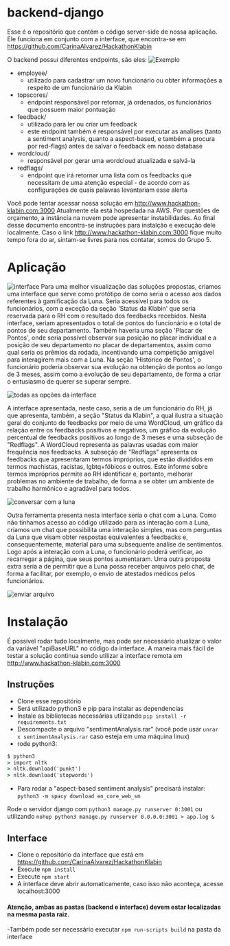 # backend-django

Esse é o repositório que contém o código server-side de nossa aplicação. Ele funciona em conjunto com a interface, que encontra-se em https://github.com/CarinaAlvarez/HackathonKlabin

O backend possui diferentes endpoints, são eles:
![Exemplo](/images/employee-endpoint.png)
* employee/
  * utilizado para cadastrar um novo funcionário ou obter informações a respeito de um funcionário da Klabin
* topscores/
  * endpoint responsável por retornar, já ordenados, os funcionários que possuem maior pontuação
* feedback/
  * utilizado para ler ou criar um feedback
  * este endpoint também é responsável por executar as analises (tanto a sentiment analysis, quanto a aspect-based, e também a procura por red-flags) antes de salvar o feedback em nosso database
* wordcloud/
  * responsável por gerar uma wordcloud atualizada e salvá-la
* redflags/
  * endpoint que irá retornar uma lista com os feedbacks que necessitam de uma atenção especial - de acordo com as configurações de quais palavras levantariam esse alerta


Você pode tentar acessar nossa solução em http://www.hackathon-klabin.com:3000
Atualmente ela está hospedada na AWS. Por questões de orçamento, a instância na nuvem pode apresentar instabilidades. Ao final desse documento encontra-se instruções para instalção e execução dele localmente. Caso o link http://www.hackathon-klabin.com:3000 fique muito tempo fora do ar, sintam-se livres para nos contatar, somos do Grupo 5.

# Aplicação
![interface](/images/interface-main-page.png)
Para uma melhor visualização das soluções propostas, criamos uma interface que serve como protótipo de como seria o acesso aos dados referentes à gamificação da Luna. Seria acessível para todos os funcionários, com a exceção da seção 'Status da Klabin' que seria reservada para o RH com o resultado dos feedbacks recebidos. Nesta interface, seriam apresentados o total de pontos do funcionário e o total de pontos de seu departamento. Também haveria uma seção 'Placar de Pontos', onde seria possível observar sua posição no placar individual e a posição de seu departamento no placar de departamentos, assim como qual seria os prêmios da rodada, incentivando uma competição amigável para interagirem mais com a Luna. Na seção 'Histórico de Pontos', o funcionário poderia observar sua evolução na obtenção de pontos ao longo de 3 meses, assim como a evolução de seu departamento, de forma a criar o entusiasmo de querer se superar sempre. 

![todas as opções da interface](/images/interface-all-cards.png)

A interface apresentada, neste caso, seria a de um funcionário do RH, já que apresenta, também, a seção "Status da Klabin", a qual ilustra a situação geral do conjunto de feedbacks por meio de uma WordCloud, um gráfico da relação entre os feedbacks positivos e negativos, um gráfico da evolução percentual de feedbacks positivos ao longo de 3 meses e uma subseção de "Redflags". A WordCloud representa as palavras usadas com maior frequência nos feedbacks. A subseção de "Redflags" apresenta os feedbacks que apresentaram termos impróprios, que estão divididos em termos machistas, racistas, lgbtq+fóbicos e outros. Este informe sobre termos impróprios permite ao RH identificar e, portanto, melhorar problemas no ambiente de trabalho, de forma a se obter um ambiente de trabalho harmônico e agradável para todos.

![conversar com a luna](/images/interface-chat-with-luna.png)

Outra ferramenta presenta nesta interface seria o chat com a Luna. Como não tínhamos acesso ao código utilizado para as interação com a Luna, criamos um chat que possibilita uma interação simples, mas com perguntas da Luna que visam obter respostas equivalentes a feedbacks e, consequentemente, material para uma subsequente análise de sentimentos. Logo após a interação com a Luna, o funcionário poderá verificar, ao recarregar a página, que seus pontos aumentaram. Uma outra proposta extra seria a de permitir que a Luna possa receber arquivos pelo chat, de forma a facilitar, por exemplo, o envio de atestados médicos pelos funcionários.

![enviar arquivo](/images/interface-sending-file.png)


# Instalação
É possível rodar tudo localmente, mas pode ser necessário atualizar o valor da variável "apiBaseURL" no código da interface. A maneira mais fácil de testar a solução continua sendo utilizar a interface remota em http://www.hackathon-klabin.com:3000 
## Instruções
- Clone esse repositório
- Será utilizado python3 e pip para instalar as dependencias
- Instale as bibliotecas necessárias utilizando `pip install -r requirements.txt`
- Descompacte o arquivo "sentimentAnalysis.rar" (você pode usar `unrar x sentimentAnalysis.rar` caso esteja em uma máquina linux)
- rode python3:
```cmd
$ python3
> import nltk
> nltk.download('punkt')
> nltk.download('stopwords')
```
- Para rodar a "aspect-based sentiment analysis" precisará instalar: `python3 -m spacy download en_core_web_sm`

Rode o servidor django com `python3 manage.py runserver 0:3001`
ou utilizando `nohup python3 manage.py runserver 0.0.0.0:3001 > app.log &`

## Interface
- Clone o repositório da interface que está em https://github.com/CarinaAlvarez/HackathonKlabin
- Execute `npm install`
- Execute `npm start`
- A interface deve abrir automaticamente, caso isso não aconteça, acesse localhost:3000

#### Atenção, ambas as pastas (backend e interface) devem estar localizadas na mesma pasta raiz. 
-Também pode ser necessário executar `npm run-scripts build` na pasta da interface
